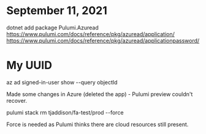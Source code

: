 # September 11, 2021

dotnet add package Pulumi.Azuread
https://www.pulumi.com/docs/reference/pkg/azuread/application/
https://www.pulumi.com/docs/reference/pkg/azuread/applicationpassword/

# My UUID
az ad signed-in-user show --query objectId

Made some changes in Azure (deleted the app) - Pulumi preview couldn't recover.

pulumi stack rm tjaddison/fa-test/prod --force

Force is needed as Pulumi thinks there are cloud resources still present.